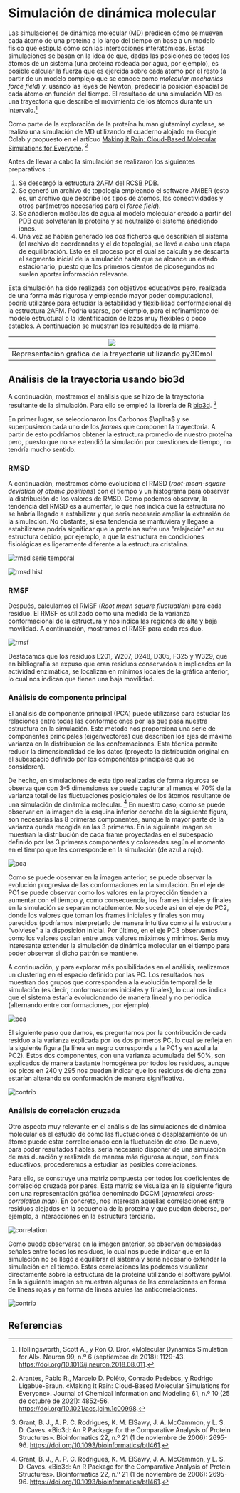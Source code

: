 # Simulación de dinámica molecular

Las simulaciones de dinámica molecular (MD) predicen cómo se mueven cada átomo de una proteína a lo largo del tiempo en base a un modelo físico que estipula cómo son las interacciones interatómicas. Estas simulaciones se basan en la idea de que, dadas las posiciones de todos los átomos de un sistema (una proteína rodeada por agua, por ejemplo), es posible calcular la fuerza que es ejercida sobre cada átomo por el resto (a partir de un modelo complejo que se conoce como *molecular mechanics force field*) y, usando las leyes de Newton, predecir la posición espacial de cada átomo en función del tiempo. El resultado de una simulación MD es una trayectoria que describe el movimiento de los átomos durante un intervalo.[^1]

Como parte de la exploración de la proteína human glutaminyl cyclase, se realizó una simulación de MD utilizando el cuaderno alojado en Google Colab y propuesto en el artícuo [Making it Rain: Cloud-Based Molecular Simulations for Everyone](https://github.com/pablo-arantes/making-it-rain). [^2]

Antes de llevar a cabo la simulación se realizaron los siguientes preparativos. : 

1. Se descargó la estructura 2AFM del [RCSB PDB](https://www.rcsb.org/).
2. Se generó un archivo de topología empleando el software AMBER (esto es, un archivo que describe los tipos de átomos, las conectividades y otros parámetros necesarios para el *force field*).
3. Se añadieron moléculas de agua al modelo molecular creado a partir del PDB que solvataran la proteína y se neutralizó el sistema añadiendo iones.
4. Una vez se habían generado los dos ficheros que describían el sistema (el archivo de coordenadas y el de topología), se llevó a cabo una etapa de equilibración. Esto es el proceso por el cual se calcula y se descarta el segmento inicial  de la simulación hasta que se alcance un estado estacionario, puesto que los primeros cientos de picosegundos no suelen aportar información relevante. 


Esta simulación ha sido realizada con objetivos educativos pero, realizada de una forma más rigurosa y empleando mayor poder computacional, podría utilizarse para estudiar la estabilidad y flexibilidad conformacional de la estructura 2AFM. Podría usarse, por ejemplo, para el refinamiento del modelo estructural o la identificación de lazos muy flexibles o poco estables. A continuación se muestran los resultados de la misma.

|![](images/Trayectoria_2AFM.gif) |
|:--:|
|Representación gráfica de la trayectoria utilizando py3Dmol|

## Análisis de la trayectoria usando bio3d

A continuación, mostramos el análisis que se hizo de la trayectoria resultante de la simulación. Para ello se empleó la librería de R [bio3d](http://thegrantlab.org/bio3d/articles/online/traj_vignette/Bio3D_md.html). [^3]

En primer lugar, se seleccionaron los Carbonos $\aplha$ y se superpusieron cada uno de los *frames* que componen la trayectoria. A partir de esto podríamos obtener la estructura promedio de nuestro proteína pero, puesto que no se extendió la simulación por cuestiones de tiempo, no tendría mucho sentido. 

### RMSD

A continuación, mostramos cómo evoluciona el RMSD (*root-mean-square deviation of atomic positions*) con el tiempo y un histograma para observar la distribución de los valores de RMSD. Como podemos observar, la tendencia del RMSD es a aumentar, lo que nos indica que la estructura no se habría llegado a estabilizar y que sería necesario ampliar la extensión de la simulación. No obstante, si esa tendencia se mantuviera y llegase a estabilizarse podría significar que la proteína sufre una "relajación" en su estructura debido, por ejemplo, a que la estructura en condiciones fisiológicas es ligeramente diferente a la estructura cristalina.

![rmsd serie temporal](images/MD/rmsd_simpletime_series.png)

![rmsd hist](images/MD/rmsd_hist.png)

### RMSF

Después, calculamos el RMSF (*Root mean square fluctuation*) para cada residuo. El RMSF es utilizado como una medida de la varianza conformacional de la estructura y nos indica las regiones de alta y baja movilidad. A continuación, mostramos el RMSF para cada residuo. 

![rmsf](images/MD/rmsf_simpletime_series.png)

Destacamos que los residuos E201, W207, D248, D305, F325 y W329, que en bibliografía se expuso que eran residuos conservados e implicados en la actividad enzimática, se localizan en mínimos locales de la gráfica anterior, lo cual nos indican que tienen una baja movilidad. 

### Análisis de componente principal

El análisis de componente principal (PCA) puede utilizarse para estudiar las relaciones entre todas las conformaciones por las que pasa nuestra estructura en la simulación. Este método nos proporciona una serie de componentes principales (eigenvectores) que describen los ejes de máxima varianza en la distribución de las conformaciones. Esta técnica permite reducir la dimensionalidad de los datos (proyecto la distribución original en el subespacio definido por los componentes principales que se consideren). 

De hecho, en simulaciones de este tipo realizadas de forma rigurosa se observa que con 3-5 dimensiones se puede capturar al menos el 70% de la varianza total de las fluctuaciones posicionales de los átomos resultante de una simulación de dinámica molecular. [^3] En nuestro caso, como se puede observar en la imagen de la esquina inferior derecha de la siguiente figura, son necesarias las 8 primeras componentes, aunque la mayor parte de la varianza queda recogida en las 3 primeras. En la siguiente imagen se muestran la distribución de cada frame proyectadas en el subespacio definido por las 3 primeras componentes y coloreadas según el momento en el tiempo que les corresponde en la simulación (de azul a rojo). 

![pca](images/MD/pca_MD.png)

Como se puede observar en la imagen anterior, se puede observar la evolución progresiva de las conformaciones en la simulación. En el eje de PC1  se puede observar como los valores en la proyección tienden a aumentar con el tiempo y, como consecuencia, los frames iniciales y finales en la simulación se separan notablemente. No sucede así en el eje de PC2, donde los valores que toman los frames iniciales y finales son muy parecidos (podríamos interpretarlo de manera intuitiva como si la estructura "volviese" a la disposición inicial. Por último, en el eje PC3 observamos como los valores oscilan entre unos valores máximos y mínimos. Sería muy interesante extender la simulación de dinámica molecular en el tiempo para poder observar si dicho patrón se mantiene. 

A continuación, y para explorar más posibilidades en el análisis, realizamos un clustering en el espacio definido por las PC. Los resultados nos muestran dos grupos que corresponden a la evolución temporal de la simulación (es decir, conformaciones iniciales y finales), lo cual nos indica que el sistema estaría evolucionando de manera lineal y no periódica (alternando entre conformaciones, por ejemplo).  

![pca](images/MD/clustering_PCA.png)

El siguiente paso que damos, es preguntarnos por la contribución de cada residuo a la varianza explicada por los dos primeros PC, lo cual se refleja en la siguiente figura (la línea en negro corresponde a la PC1 y en azul a la PC2). Estos dos componentes, con una varianza acumulada del 50%, son explicados de manera bastante homogénea por todos los residuos, aunque los picos en 240 y 295 nos pueden indicar que los residuos de dicha zona estarían alterando su conformación de manera significativa. 

![contrib](images/MD/residue_contrib_PCA.png)

###  Análisis de correlación cruzada

Otro aspecto muy relevante en el análisis de las simulaciones de dinámica molecular es el estudio de cómo las fluctuaciones o desplazamiento de un átomo puede estar correlacionado con la fluctuación de otro. De nuevo, para poder resultados fiables, sería necesario disponer de una simulación de maś duración y realizada de manera más rigurosa aunque, con fines educativos, procederemos a estudiar las posibles correlaciones. 

Para ello, se construye una matriz compuesta por todos los coeficientes de correlacióp cruzada por pares. Esta matriz se visualiza en la siguiente figura con una representación gráfica denominado DCCM (*dynamical cross-correlation map*). En concreto, nos interesan aquellas correlaciones entre residuos alejados en la secuencia de la proteína y que puedan deberse, por ejemplo, a interacciones en la estructura terciaria. 

![correlation](images/MD/ResidueCrossCorrelation.png)

Como puede observarse en la imagen anterior, se observan demasiadas señales entre todos los residuos, lo cual nos puede indicar que en la simulación no se llegó a equilibrar el sistema y sería necesario extender la simulación en el tiempo. Estas correlaciones las podemos visualizar directamente sobre la estructura de la proteína utilizando el software pyMol. En la siguiente imagen se muestran algunas de las correlaciones en forma de líneas rojas y en forma de líneas azules las anticorrelaciones. 	 

![contrib](images/MD/correlations0001.png)

## Referencias
[^1]: Hollingsworth, Scott A., y Ron O. Dror. «Molecular Dynamics Simulation for All». Neuron 99, n.º 6 (septiembre de 2018): 1129-43. https://doi.org/10.1016/j.neuron.2018.08.011.

[^2]: Arantes, Pablo R., Marcelo D. Polêto, Conrado Pedebos, y Rodrigo Ligabue-Braun. «Making It Rain: Cloud-Based Molecular Simulations for Everyone». Journal of Chemical Information and Modeling 61, n.º 10 (25 de octubre de 2021): 4852-56. https://doi.org/10.1021/acs.jcim.1c00998.

[^3]: Grant, B. J., A. P. C. Rodrigues, K. M. ElSawy, J. A. McCammon, y L. S. D. Caves. «Bio3d: An R Package for the Comparative Analysis of Protein Structures». Bioinformatics 22, n.º 21 (1 de noviembre de 2006): 2695-96. https://doi.org/10.1093/bioinformatics/btl461.

